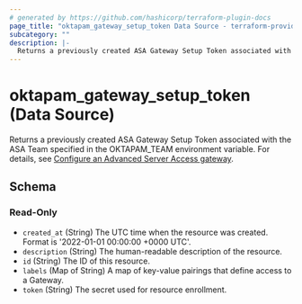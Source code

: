 ```yaml
---
# generated by https://github.com/hashicorp/terraform-plugin-docs
page_title: "oktapam_gateway_setup_token Data Source - terraform-provider-oktapam"
subcategory: ""
description: |-
  Returns a previously created ASA Gateway Setup Token associated with the ASA Team specified in the OKTAPAMTEAM environment variable. For details, see [Configure an Advanced Server Access gateway](https://help.okta.com/asa/en-us/Content/Topics/AdvServer_Access/docs/gateway-configure.htm).
---
```


# oktapam_gateway_setup_token (Data Source)

Returns a previously created ASA Gateway Setup Token associated with the ASA Team specified in the OKTAPAM_TEAM environment variable. For details, see [Configure an Advanced Server Access gateway](https://help.okta.com/asa/en-us/Content/Topics/Adv_Server_Access/docs/gateway-configure.htm).



<!-- schema generated by tfplugindocs -->
## Schema

### Read-Only

- `created_at` (String) The UTC time when the resource was created. Format is '2022-01-01 00:00:00 +0000 UTC'.
- `description` (String) The human-readable description of the resource.
- `id` (String) The ID of this resource.
- `labels` (Map of String) A map of key-value pairings that define access to a Gateway.
- `token` (String) The secret used for resource enrollment.


